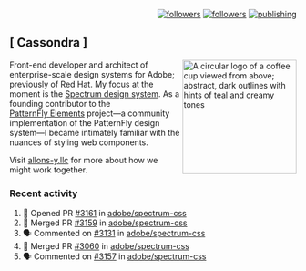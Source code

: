<p align="right"><a rel="me" href="https://front-end.social/@castastrophe">
    <img alt="followers" title="Follow me on Mastodon" src="https://img.shields.io/mastodon/follow/109297102751309835?domain=https%3A%2F%2Ffront-end.social&label=Follow&logo=mastodon&logoColor=white&style=for-the-badge&labelColor=008080&color=006969"/></a>
  <a href="https://codepen.io/castastrophe/">
    <img alt="followers" title="Follow me on CodePen" src="https://img.shields.io/badge/23-1?color=640464&labelColor=7c007c&style=for-the-badge&logo=codepen&label=Follow"/></a>
<a href="https://castastrophe.medium.com/">
    <img alt="publishing" title="View articles on Medium" src="https://img.shields.io/badge/107-1?color=666&labelColor=444&label=subscribe&logo=medium&logoColor=white&style=for-the-badge"/></a>
</p>

## [&nbsp;Cassondra&nbsp;]

<img align="right" src="https://github-production-user-asset-6210df.s3.amazonaws.com/1840295/253016758-ba468774-1cd3-42c2-8f43-947b5eeb5edf.png" height="200" alt="A circular logo of a coffee cup viewed from above; abstract, dark outlines with hints of teal and creamy tones">

Front-end developer and architect of enterprise-scale design systems for Adobe; previously of Red Hat. My focus at the moment is the [Spectrum design system](https://github.com/adobe/spectrum-css). As a founding contributor to the [PatternFly&nbsp;Elements](https://github.com/patternfly/patternfly-elements) project&mdash;a community implementation of the PatternFly design system&mdash;I became intimately familiar with the nuances of styling web components.

Visit [allons-y.llc](http://allons-y.llc/) for more about how we might work together.

### Recent activity

<!--START_SECTION:activity-->
1. 💪 Opened PR [#3161](https://github.com/adobe/spectrum-css/pull/3161) in [adobe/spectrum-css](https://github.com/adobe/spectrum-css)
2. 🎉 Merged PR [#3159](https://github.com/adobe/spectrum-css/pull/3159) in [adobe/spectrum-css](https://github.com/adobe/spectrum-css)
3. 🗣 Commented on [#3131](https://github.com/adobe/spectrum-css/pull/3131#issuecomment-2371816219) in [adobe/spectrum-css](https://github.com/adobe/spectrum-css)
4. 🎉 Merged PR [#3060](https://github.com/adobe/spectrum-css/pull/3060) in [adobe/spectrum-css](https://github.com/adobe/spectrum-css)
5. 🗣 Commented on [#3157](https://github.com/adobe/spectrum-css/pull/3157#issuecomment-2371302607) in [adobe/spectrum-css](https://github.com/adobe/spectrum-css)
<!--END_SECTION:activity-->
